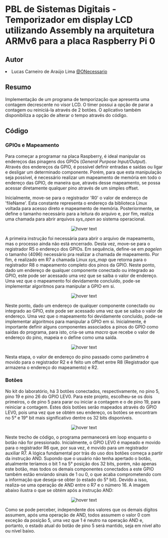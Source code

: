 # PBL de Sistemas Digitais - Temporizador em display LCD utilizando Assembly na arquitetura ARMv6 para a placa Raspberry Pi 0

## Autor
<div align="justify">
    <li><h7>Lucas Carneiro de Araújo Lima </h7><a href="https://github.com/ONecessario" style="display:inline">@ONecessario</a></li>
</div>

## **Resumo**
Implementação de um programa de temporização que apresenta uma contagem decrescente no visor LCD. O timer possui a opção de parar a contagem ou reiniciá-la através de 2 botões. O aplicativo também disponibiliza a opção de alterar o tempo através do código.

## Código

### GPIOs e Mapeamento

Para começar a programar na placa Raspberry, é ideal manipular os endereços das pinagens dos GPIOs (_General Purpose Input/Output_). Através dos endereços da GPIO, é possível definir entradas e saídas ou ligar e desligar um determinado componente. Porém, para que esta manipulação seja possível, é necessário realizar um mapeamento de memória em todo o endereço das GPIO, de maneira que, através desse mapeamento, se possa acessar diretamente qualquer pino através de um simples offset.

Inicialmente, move-se para o registrador 'R0' o valor de endereço de 'fileName'. Esta constante representa o endereço da biblioteca Linux voltada para acesso direto e mapeamento de memória. Posteriormente, se define o tamanho necessário para a leitura do arquivo e, por fim, realiza uma chamada para abrir arquivos  _sys_open_ ao sistema operacional. 

<p align="center">
  <img src="https://user-images.githubusercontent.com/88406625/192897360-c2745bb7-032d-4ccc-888e-f4f24096b788.png" title="hover text">
</p>

A primeira instrução foi necessária para abrir o arquivo de mapeamento, mas o processo ainda não está encerrado. Desta vez, move-se para o registrador R5 o endereço dos GPIOs. Em sequência, define-se em _pagelen_ o tamanho (4096) necessário pra realizar a chamada de mapeamento. Por fim, é realizado em R7 a chamada Linux _sys_map_ que retorna para o registrador R8 o mapeamento completo dos pinos da GPIO. Neste ponto, dado um endereço de qualquer componente conectado ou integrado ao GPIO, este pode ser acessado uma vez que se saiba o valor de endereço. Uma vez que o mapeamento foi devidamente concluído, pode-se implementar algoritmos para manipular a GPIO em si.

<p align="center">
  <img src="https://user-images.githubusercontent.com/88406625/192896468-5121fc03-c65d-44e4-862d-c9cebcfc1baf.png" title="hover text">
</p>

Neste ponto, dado um endereço de qualquer componente conectado ou integrado ao GPIO, este pode ser acessado uma vez que se saiba o valor de endereço. Uma vez que o mapeamento foi devidamente concluído, pode-se implementar algoritmos para manipular a GPIO em si. Inicialmente, é importante definir alguns componentes associados a pinos do GPIO como saídas do programa, para isto, cria-se uma _macro_ que recebe o valor de endereço do pino, mapeia e o define como uma saída.  

<p align="center">
  <img src="https://user-images.githubusercontent.com/88406625/192899325-3d71eb0d-d743-49c2-96ac-45a29dc9a01e.png" title="hover text">
</p>


Nesta etapa, o valor de endereço do pino passado como parâmetro é movido para o registrador R2 e é feito um offset entre R8 (Registrador que armazena o endereço do mapeamento) e R2.

### Botões

No kit do laboratório, há 3 botões conectados, respectivamente, no  pino 5, pino 19 e pino 26 do GPIO LEV0. Para este projeto, escolheu-se os dois primeiros, o de pino 5 para parar ou iniciar a contagem e o de pino 19, para reiniciar a contagem. Estes dois botões serão mapeados através do GPIO LEV0, pois uma vez que se obtém seu endereço, os botões se encontram no 5° e 19° bit mais significativo dentre os 32 bits disponíveis. 

<p align="center">
  <img src="https://user-images.githubusercontent.com/88406625/192902352-6236a0a4-1798-4dc3-b568-9f64ee5d231c.png" title="hover text">
</p>

Neste trecho de código, o programa permanecerá em loop enquanto o botão não for pressionado. Inicialmente, o GPIO LEV0 é mapeado e movido para o registrador R6 que, por sua vez, é movido para um registrador auxiliar R7. 
A lógica fundamental por trás do uso dos botões começa a partir da instrução AND. Supondo que o usuário não tenha apertado o botão, atualmente teríamos o bit 1 na 5° posição dos 32 bits, porém, não apenas este botão, mas todos os demais componentes conectados a este GPIO também estão enviando sinais de 1 ou 0, o que acaba comprometendo com a informação que deseja-se obter (o estado do 5° bit). Devido a isso, realiza-se uma operação de AND entre o R7 e o número 16. A imagem abaixo ilustra o que se obtém após a instrução AND:

<p align="center">
  <img src="https://user-images.githubusercontent.com/88406625/192903808-949b16ec-c35a-43fe-93d7-a52b766052c4.png" title="hover text">
</p>

Como se pode perceber, independente dos valores que os demais dígitos assumem, após uma operação de AND, todos assumem o valor 0 com exceção da posição 5, uma vez que 1 é neutro na operação AND e, portanto, o estado atual do botão de pino 5 será mantido, seja em nível alto ou nível baixo.


